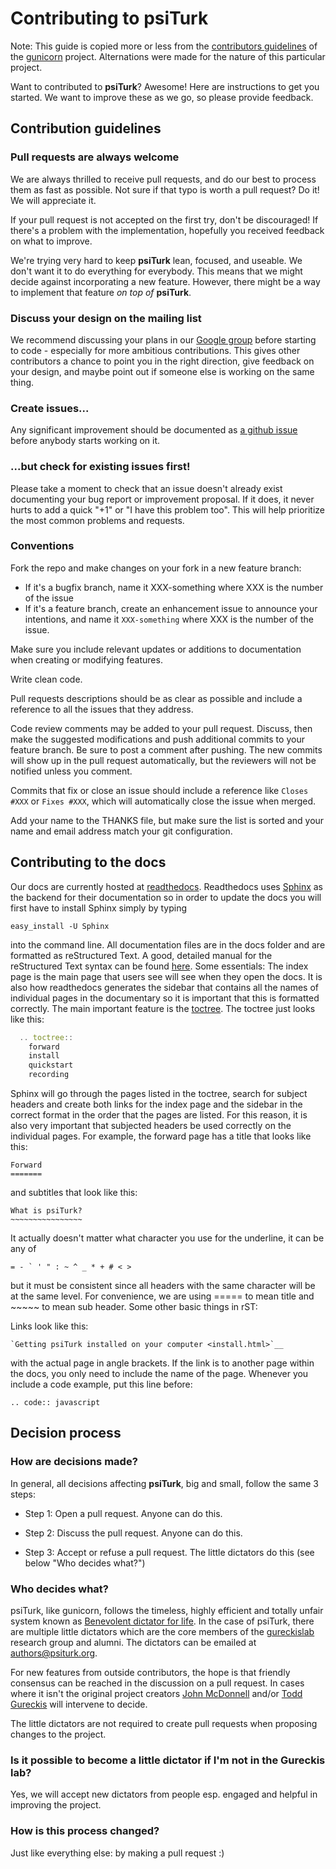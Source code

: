 # Contributing to psiTurk

Note: This guide is copied more or less from the [contributors guidelines](https://github.com/gureckis/gunicorn/blob/master/CONTRIBUTING.md)
of the [gunicorn](https://github.com/benoitc/gunicorn) project. Alternations
were made for the nature of this particular project.

Want to contributed to **psiTurk**? Awesome! Here are instructions to get you
started. We want to improve these as we go, so please provide feedback.

## Contribution guidelines

### Pull requests are always welcome

We are always thrilled to receive pull requests, and do our best to
process them as fast as possible. Not sure if that typo is worth a pull
request? Do it! We will appreciate it.

If your pull request is not accepted on the first try, don't be
discouraged! If there's a problem with the implementation, hopefully you
received feedback on what to improve.

We're trying very hard to keep **psiTurk** lean, focused, and useable. We don't want it
to do everything for everybody. This means that we might decide against
incorporating a new feature. However, there might be a way to implement
that feature *on top of* **psiTurk**.

### Discuss your design on the mailing list

We recommend discussing your plans in our [Google group](https://groups.google.com/d/forum/psiturk)
before starting to code -
especially for more ambitious contributions.  This gives other
contributors a chance to point you in the right direction, give feedback
on your design, and maybe point out if someone else is working on the
same thing.

### Create issues...

Any significant improvement should be documented as [a github
issue](https://github.com/NYUCCL/psiTurk/issues) before anybody starts
working on it.

### ...but check for existing issues first!

Please take a moment to check that an issue doesn't already exist
documenting your bug report or improvement proposal. If it does, it
never hurts to add a quick "+1" or "I have this problem too". This will
help prioritize the most common problems and requests.

### Conventions

Fork the repo and make changes on your fork in a new feature branch:

- If it's a bugfix branch, name it XXX-something where XXX is the number
  of the issue
- If it's a feature branch, create an enhancement issue to announce your
  intentions, and name it `XXX-something` where XXX is the number of the
issue.

Make sure you include relevant updates or additions to documentation
when creating or modifying features.

Write clean code. 

Pull requests descriptions should be as clear as possible and include a
reference to all the issues that they address.

Code review comments may be added to your pull request. Discuss, then
make the suggested modifications and push additional commits to your
feature branch. Be sure to post a comment after pushing. The new commits
will show up in the pull request automatically, but the reviewers will
not be notified unless you comment.

Commits that fix or close an issue should include a reference like
`Closes #XXX` or `Fixes #XXX`, which will automatically close the issue
when merged.

Add your name to the THANKS file, but make sure the list is sorted and
your name and email address match your git configuration.

## Contributing to the docs

Our docs are currently hosted at [readthedocs](psiturk.readthedocs.org). 
Readthedocs uses [Sphinx](http://sphinx-doc.org/) as the backend for their
documentation so in order to update the docs you will first have to install
Sphinx simply by typing

    easy_install -U Sphinx
into the command line.
All documentation files are in the docs folder and are formatted as 
reStructured Text. A good, detailed manual for the reStructured Text 
syntax can be found [here](http://docutils.sourceforge.net/docs/user/rst/quickstart.html). 
Some essentials:
The index page is the main page that users see will see when they open the 
docs. It is also how readthedocs generates the sidebar that contains all
the names of individual pages in the documentary so it is important that 
this is formatted correctly.
The main important feature is the [toctree](http://sphinx-doc.org/markup/toctree.html).
The toctree just looks like this:
```javascript
  .. toctree::
    forward
    install
    quickstart
    recording
```

Sphinx will go through the pages listed in the toctree, search for subject
headers and create both links for the index page and the sidebar in the 
correct format in the order that the pages are listed. For this reason, 
it is also very important that subjected headers be used correctly on
the individual pages. For example, the forward page has a title that looks 
like this:

    Forward
    =======

and subtitles that look like this:

    What is psiTurk?
    ~~~~~~~~~~~~~~~~

It actually doesn't matter what character you use for the underline, it can 
be any of 

    = - ` ' " : ~ ^ _ * + # < >
but it must be consistent since all headers with the same character will be 
at the same level. For convenience, we are using ===== to mean title and ~~~~~ 
to mean sub header.
Some other basic things in rST:

Links look like this: 

    `Getting psiTurk installed on your computer <install.html>`__
with the actual page in angle brackets. If the link is to another page within the docs, 
you only need to include the name of the page.
Whenever you include a code example, put this line before:

    .. code:: javascript


## Decision process

### How are decisions made?

In general, all decisions affecting **psiTurk**, big and small, follow the same 3 steps:

* Step 1: Open a pull request. Anyone can do this.

* Step 2: Discuss the pull request. Anyone can do this.

* Step 3: Accept or refuse a pull request. The little dictators do this (see below "Who decides what?")


### Who decides what?

psiTurk, like gunicorn, follows the timeless, highly efficient and totally unfair system
known as [Benevolent dictator for
life](http://en.wikipedia.org/wiki/Benevolent_Dictator_for_Life).  In the case of
psiTurk, there are multiple little dictators which are the core members of the
[gureckislab](http://gureckislab.org) research group and alumni.  The dictators
can be emailed at [authors@psiturk.org](mailto:authors@psiturk.org).

For new features from outside contributors, the hope is that friendly
consensus can be reached in the discussion on a pull request.  In cases where it 
isn't the original project creators [John McDonnell](https://github.com/johnmcdonnell) 
and/or [Todd Gureckis](https://github.com/gureckis) will intervene to decide.

The little dictators are not required to create pull requests when
proposing changes to the project.

### Is it possible to become a little dictator if I'm not in the Gureckis lab?

Yes, we will accept new dictators from people esp. engaged and helpful in 
improving the project.

### How is this process changed?

Just like everything else: by making a pull request :)
